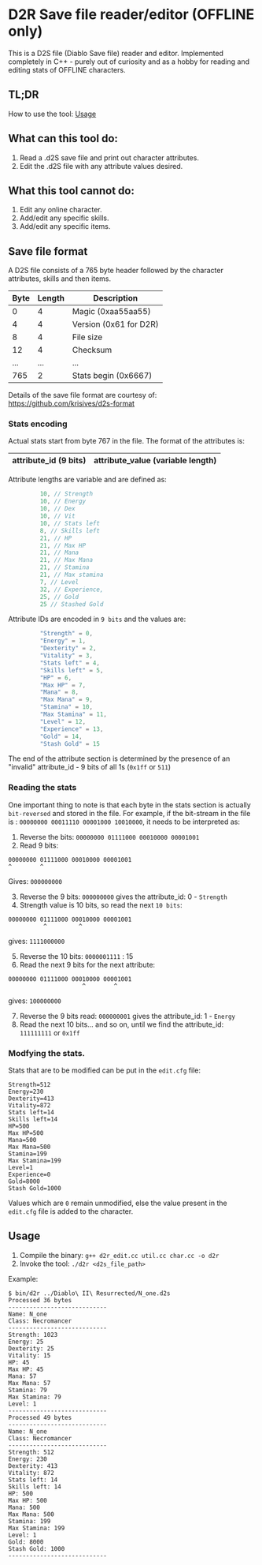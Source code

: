 # D2R Save file reader/editor (OFFLINE only)

This is a D2S file (Diablo Save file) reader and editor.
Implemented completely in C++ - purely out of curiosity and as a hobby for
reading and editing stats of OFFLINE characters.

## TL;DR
How to use the tool: [Usage](#usage)
## What can this tool do:
1. Read a .d2S save file and print out character attributes.
2. Edit the .d2S file with any attribute values desired.

## What this tool cannot do:
1. Edit any online character.
2. Add/edit any specific skills.
3. Add/edit any specific items.

## Save file format
A D2S file consists of a 765 byte header followed by the character attributes, skills and then items.

| Byte | Length |Description |
|------|--------|------------|
| 0 | 4 | Magic (0xaa55aa55) |
| 4 | 4 | Version (0x61 for D2R) |
| 8 | 4 | File size |
| 12 | 4 | Checksum |
| ... | ... | ... |
| 765 | 2 | Stats begin (0x6667) |

Details of the save file format are courtesy of: https://github.com/krisives/d2s-format

### Stats encoding
Actual stats start from byte 767 in the file. The format of the attributes is:

| attribute_id (9 bits) | attribute_value (variable length) |
|-----------------------|-----------------------------------|

Attribute lengths are variable and are defined as:

``` c++
         10, // Strength
         10, // Energy
         10, // Dex
         10, // Vit
         10, // Stats left
         8, // Skills left
         21, // HP
         21, // Max HP
         21, // Mana
         21, // Max Mana
         21, // Stamina
         21, // Max stamina
         7, // Level
         32, // Experience,
         25, // Gold
         25 // Stashed Gold
```

Attribute IDs are encoded in `9 bits` and the values are:

``` c++
         "Strength" = 0,
         "Energy" = 1,
         "Dexterity" = 2,
         "Vitality" = 3,
         "Stats left" = 4,
         "Skills left" = 5,
         "HP" = 6,
         "Max HP" = 7,
         "Mana" = 8,
         "Max Mana" = 9,
         "Stamina" = 10,
         "Max Stamina" = 11,
         "Level" = 12,
         "Experience" = 13,
         "Gold" = 14,
         "Stash Gold" = 15
```
The end of the attribute section is determined by the presence of an "invalid" attribute_id - 9 bits of all 1s (`0x1ff` or `511`)

### Reading the stats
One important thing to note is that each byte in the stats section is actually `bit-reversed` and stored in the file.
For example, if the bit-stream in the file is : `00000000 00011110 00001000 10010000`, it needs to be interpreted as:
1. Reverse the bits: `00000000 01111000 00010000 00001001`
2. Read 9 bits:
``` text
00000000 01111000 00010000 00001001
^        ^
```
Gives: `000000000`

3. Reverse the 9 bits: `000000000` gives the attribute_id: 0 - `Strength`
4. Strength value is 10 bits, so read the next `10 bits`:
``` text
00000000 01111000 00010000 00001001
          ^         ^
```
gives: `1111000000`

5. Reverse the 10 bits: `0000001111` : 15
6. Read the next 9 bits for the next attribute:
``` text
00000000 01111000 00010000 00001001
                     ^        ^
```
gives: `100000000`

7. Reverse the 9 bits read: `000000001` gives the attribute_id: 1 - `Energy`
8. Read the next 10 bits... and so on, until we find the attribute_id: `111111111` or `0x1ff`

### Modfying the stats.
Stats that are to be modified can be put in the `edit.cfg` file:

   ``` text
   Strength=512
   Energy=230
   Dexterity=413
   Vitality=872
   Stats left=14
   Skills left=14
   HP=500
   Max HP=500
   Mana=500
   Max Mana=500
   Stamina=199
   Max Stamina=199
   Level=1
   Experience=0
   Gold=8000
   Stash Gold=1000
   ```
   Values which are `0` remain unmodified, else the value present in the `edit.cfg` file is added to the character.

## Usage
1. Compile the binary: `g++ d2r_edit.cc util.cc char.cc -o d2r`
2. Invoke the tool: `./d2r <d2s_file_path>`

Example:

``` text
$ bin/d2r ../Diablo\ II\ Resurrected/N_one.d2s
Processed 36 bytes
----------------------------
Name: N_one
Class: Necromancer
----------------------------
Strength: 1023
Energy: 25
Dexterity: 25
Vitality: 15
HP: 45
Max HP: 45
Mana: 57
Max Mana: 57
Stamina: 79
Max Stamina: 79
Level: 1
----------------------------
Processed 49 bytes
----------------------------
Name: N_one
Class: Necromancer
----------------------------
Strength: 512
Energy: 230
Dexterity: 413
Vitality: 872
Stats left: 14
Skills left: 14
HP: 500
Max HP: 500
Mana: 500
Max Mana: 500
Stamina: 199
Max Stamina: 199
Level: 1
Gold: 8000
Stash Gold: 1000
----------------------------
```
